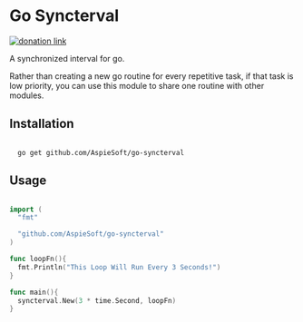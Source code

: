 # Go Syncterval

[![donation link](https://img.shields.io/badge/buy%20me%20a%20coffee-square-blue)](https://buymeacoffee.aspiesoft.com)

A synchronized interval for go.

Rather than creating a new go routine for every repetitive task, if that task is low priority, you can use this module to share one routine with other modules.

## Installation

```shell script

  go get github.com/AspieSoft/go-syncterval

```

## Usage

```go

import (
  "fmt"

  "github.com/AspieSoft/go-syncterval"
)

func loopFn(){
  fmt.Println("This Loop Will Run Every 3 Seconds!")
}

func main(){
  syncterval.New(3 * time.Second, loopFn)
}

```
